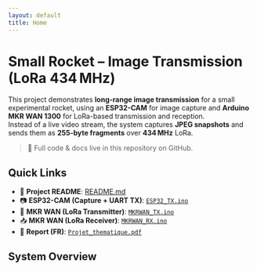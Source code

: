 ```yaml
---
layout: default
title: Home
---
```


# Small Rocket – Image Transmission (LoRa 434 MHz)

This project demonstrates **long-range image transmission** for a small experimental rocket, using an **ESP32-CAM** for image capture and **Arduino MKR WAN 1300** for LoRa-based transmission and reception.  
Instead of a live video stream, the system captures **JPEG snapshots** and sends them as **255-byte fragments** over **434 MHz** LoRa.

> 🔗 Full code & docs live in this repository on GitHub.

## Quick Links
- 📄 **Project README**: [README.md](./README.md)
- 📷 **ESP32-CAM (Capture + UART TX)**: [`ESP32_TX.ino`](./ESP32_TX.ino)
- 📡 **MKR WAN (LoRa Transmitter)**: [`MKRWAN_TX.ino`](./MKRWAN_TX.ino)
- 📥 **MKR WAN (LoRa Receiver)**: [`MKRWAN_RX.ino`](./MKRWAN_RX.ino)
- 🧾 **Report (FR)**: [`Projet_thematique.pdf`](./Projet_thematique.pdf)

## System Overview
